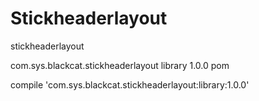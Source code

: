 # Stickheaderlayout
stickheaderlayout

<dependency>
  <groupId>com.sys.blackcat.stickheaderlayout</groupId>
  <artifactId>library</artifactId>
  <version>1.0.0</version>
  <type>pom</type>
</dependency>

compile 'com.sys.blackcat.stickheaderlayout:library:1.0.0'
